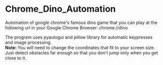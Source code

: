 # Chrome_Dino_Automation
Automation of google chrome's famous dino game that you can play at the following url in your Google Chrome Browser: chrome://dino

<p>
  The program uses pyautogui and pillow library for automatic keypresses and image processing. <br>
  <b>Note: </b> You will need to change the coordinates that fit to your screen size. 
  Just detect obstacles far enough so that you don't jump only when you get close to it.
</p>
